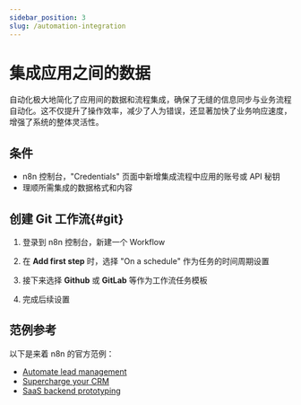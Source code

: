 ```yaml
---
sidebar_position: 3
slug: /automation-integration
---
```


# 集成应用之间的数据

自动化极大地简化了应用间的数据和流程集成，确保了无缝的信息同步与业务流程自动化。这不仅提升了操作效率，减少了人为错误，还显著加快了业务响应速度，增强了系统的整体灵活性。

## 条件

- n8n 控制台，"Credentials" 页面中新增集成流程中应用的账号或 API 秘钥
- 理顺所需集成的数据格式和内容

## 创建 Git 工作流{#git}

1. 登录到 n8n 控制台，新建一个 Workflow

2. 在 **Add first step** 时，选择 "On a schedule" 作为任务的时间周期设置

3. 接下来选择 **Github** 或 **GitLab** 等作为工作流任务模板

4. 完成后续设置
   

## 范例参考

以下是来着 n8n 的官方范例：

- [Automate lead management](https://n8n.io/automate-lead-management/)
- [Supercharge your CRM](https://n8n.io/supercharge-your-crm/)
- [SaaS backend prototyping](https://n8n.io/saas/)